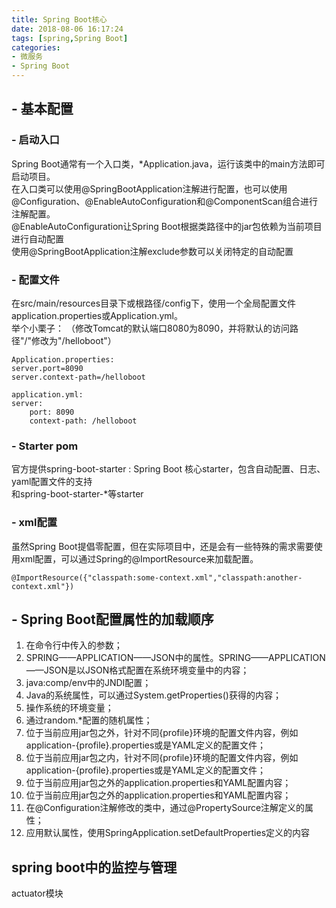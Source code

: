 ```yaml
---
title: Spring Boot核心
date: 2018-08-06 16:17:24
tags: [spring,Spring Boot]  
categories: 
- 微服务   
- Spring Boot
---
```

<!-- more -->     
## - 基本配置  
### - 启动入口   
Spring Boot通常有一个入口类，*Application.java，运行该类中的main方法即可启动项目。   
在入口类可以使用@SpringBootApplication注解进行配置，也可以使用@Configuration、@EnableAutoConfiguration和@ComponentScan组合进行注解配置。    
@EnableAutoConfiguration让Spring Boot根据类路径中的jar包依赖为当前项目进行自动配置  
使用@SpringBootApplication注解exclude参数可以关闭特定的自动配置  
   
### - 配置文件   
在src/main/resources目录下或根路径/config下，使用一个全局配置文件application.properties或Application.yml。   
举个小栗子： （修改Tomcat的默认端口8080为8090，并将默认的访问路径"/"修改为"/helloboot"）     

```
Application.properties:   
server.port=8090   
server.context-path=/helloboot   
   
application.yml:    
server:   
    port: 8090   
    context-path: /helloboot 
```   
  
### - Starter pom    
官方提供spring-boot-starter : Spring Boot 核心starter，包含自动配置、日志、yaml配置文件的支持  
和spring-boot-starter-*等starter   
    
### - xml配置   
虽然Spring Boot提倡零配置，但在实际项目中，还是会有一些特殊的需求需要使用xml配置，可以通过Spring的@ImportResource来加载配置。      

```
@ImportResource({"classpath:some-context.xml","classpath:another-context.xml"})
```   
## - Spring Boot配置属性的加载顺序   
1. 在命令行中传入的参数；   
2. SPRING——APPLICATION——JSON中的属性。SPRING——APPLICATION——JSON是以JSON格式配置在系统环境变量中的内容；    
3. java:comp/env中的JNDI配置；    
4. Java的系统属性，可以通过System.getProperties()获得的内容；    
5. 操作系统的环境变量；       
6. 通过random.*配置的随机属性；    
7. 位于当前应用jar包之外，针对不同{profile}环境的配置文件内容，例如application-{profile}.properties或是YAML定义的配置文件；     
8. 位于当前应用jar包之内，针对不同{profile}环境的配置文件内容，例如application-{profile}.properties或是YAML定义的配置文件；     
9. 位于当前应用jar包之外的application.properties和YAML配置内容；    
10. 位于当前应用jar包之外的application.properties和YAML配置内容；         
11. 在@Configuration注解修改的类中，通过@PropertySource注解定义的属性；    
12. 应用默认属性，使用SpringApplication.setDefaultProperties定义的内容     
## spring boot中的监控与管理    
actuator模块